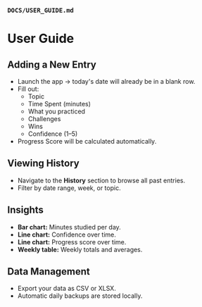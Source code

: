 ### `DOCS/USER_GUIDE.md`

# User Guide

## Adding a New Entry
- Launch the app → today's date will already be in a blank row.
- Fill out:
  - Topic
  - Time Spent (minutes)
  - What you practiced
  - Challenges
  - Wins
  - Confidence (1–5)
- Progress Score will be calculated automatically.

## Viewing History
- Navigate to the **History** section to browse all past entries.
- Filter by date range, week, or topic.

## Insights
- **Bar chart:** Minutes studied per day.
- **Line chart:** Confidence over time.
- **Line chart:** Progress score over time.
- **Weekly table:** Weekly totals and averages.

## Data Management
- Export your data as CSV or XLSX.
- Automatic daily backups are stored locally.
